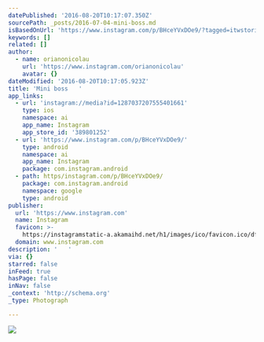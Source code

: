 ```yaml
---
datePublished: '2016-08-20T10:17:07.350Z'
sourcePath: _posts/2016-07-04-mini-boss.md
isBasedOnUrl: 'https://www.instagram.com/p/BHceYVxDOe9/?tagged=itwstories'
keywords: []
related: []
author:
  - name: orianonicolau
    url: 'https://www.instagram.com/orianonicolau'
    avatar: {}
dateModified: '2016-08-20T10:17:05.923Z'
title: 'Mini boss   '
app_links:
  - url: 'instagram://media?id=1287037207555401661'
    type: ios
    namespace: ai
    app_name: Instagram
    app_store_id: '389801252'
  - url: 'https://www.instagram.com/p/BHceYVxDOe9/'
    type: android
    namespace: ai
    app_name: Instagram
    package: com.instagram.android
  - path: https/instagram.com/p/BHceYVxDOe9/
    package: com.instagram.android
    namespace: google
    type: android
publisher:
  url: 'https://www.instagram.com'
  name: Instagram
  favicon: >-
    https://instagramstatic-a.akamaihd.net/h1/images/ico/favicon.ico/dfa85bb1fd63.ico
  domain: www.instagram.com
description: '   '
via: {}
starred: false
inFeed: true
hasPage: false
inNav: false
_context: 'http://schema.org'
_type: Photograph

---
```

![   ](https://imgflo.herokuapp.com/graph/vahj1ThiexotieMo/5f79d875bc11acfc12bffbe3320b7e52/noop.jpg?input=https%3A%2F%2Fscontent.cdninstagram.com%2Ft51.2885-15%2Fs640x640%2Fsh0.08%2Fe35%2F13561972_909046182555393_274422919_n.jpg%3Fig_cache_key%3DMTI4NzAzNzIwNzU1NTQwMTY2MQ%253D%253D.2)
